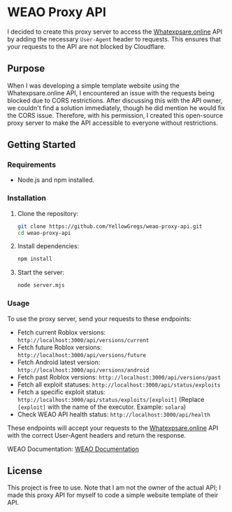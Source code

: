 # WEAO Proxy API

I decided to create this proxy server to access the [Whatexpsare.online](https://whatexpsare.online/) API by adding the necessary `User-Agent` header to requests. This ensures that your requests to the API are not blocked by Cloudflare.

## Purpose

When I was developing a simple template website using the Whatexpsare.online API, I encountered an issue with the requests being blocked due to CORS restrictions. After discussing this with the API owner, we couldn't find a solution immediately, though he did mention he would fix the CORS issue. Therefore, with his permission, I created this open-source proxy server to make the API accessible to everyone without restrictions.

## Getting Started

### Requirements

- Node.js and npm installed.

### Installation

1. Clone the repository:

    ```sh
    git clone https://github.com/YellowGregs/weao-proxy-api.git
    cd weao-proxy-api
    ```

2. Install dependencies:

    ```sh
    npm install
    ```

3. Start the server:

    ```sh
    node server.mjs
    ```

### Usage

To use the proxy server, send your requests to these endpoints:

- Fetch current Roblox versions: `http://localhost:3000/api/versions/current`
- Fetch future Roblox versions: `http://localhost:3000/api/versions/future`
- Fetch Android latest version: `http://localhost:3000/api/versions/android`
- Fetch past Roblox versions: `http://localhost:3000/api/versions/past`
- Fetch all exploit statuses: `http://localhost:3000/api/status/exploits`
- Fetch a specific exploit status: `http://localhost:3000/api/status/exploits/[exploit]` (Replace `[exploit]` with the name of the executor. Example: `solara`)
- Check WEAO API health status: `http://localhost:3000/api/health`

These endpoints will accept your requests to the [Whatexpsare.online](https://whatexpsare.online/) API with the correct User-Agent headers and return the response.

WEAO Documentation: [WEAO Documentation](https://docs.weao.xyz/)

## License

This project is free to use. Note that I am not the owner of the actual API; I made this proxy API for myself to code a simple website template of their API.

